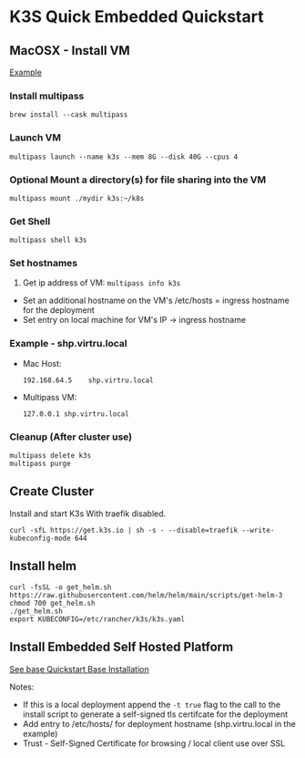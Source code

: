 # K3S Quick Embedded Quickstart

## MacOSX - Install VM 
[Example](https://dev.to/chillaranand/local-kubernetes-cluster-with-k3s-on-mac-m1-i57)
### Install multipass
```
brew install --cask multipass
```
### Launch VM
```shell
multipass launch --name k3s --mem 8G --disk 40G --cpus 4
```
### Optional Mount a directory(s) for file sharing into the VM
```shell
multipass mount ./mydir k3s:~/k8s
```
### Get Shell
```shell
multipass shell k3s
```
### Set hostnames
1. Get ip address of VM: `multipass info k3s`
- Set an additional hostname on the VM's /etc/hosts = ingress hostname for the deployment
- Set entry on local machine for VM's IP -> ingress hostname

### Example - shp.virtru.local
- Mac Host:  
    ```
    192.168.64.5    shp.virtru.local
    ```
- Multipass VM:
    ```shell
    127.0.0.1 shp.virtru.local
    ```
### Cleanup (After cluster use)
```shell
multipass delete k3s
multipass purge
```

## Create Cluster
Install and start K3s With traefik disabled.
```shell
curl -sfL https://get.k3s.io | sh -s - --disable=traefik --write-kubeconfig-mode 644
```
## Install helm
```shell
curl -fsSL -o get_helm.sh https://raw.githubusercontent.com/helm/helm/main/scripts/get-helm-3
chmod 700 get_helm.sh
./get_helm.sh
export KUBECONFIG=/etc/rancher/k3s/k3s.yaml
```
## Install Embedded Self Hosted Platform
[See base Quickstart Base Installation](./README.md)

Notes:
- If this is a local deployment append the `-t true` flag to the call to the install script to 
generate a self-signed tls certifcate for the deployment
- Add entry to /etc/hosts/ for deployment hostname (shp.virtru.local in the example)
- Trust - Self-Signed Certificate for browsing / local client use over SSL